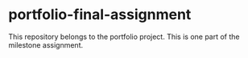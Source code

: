 # portfolio-final-assignment
This repository belongs to the portfolio project. This is one part of the milestone assignment. 
